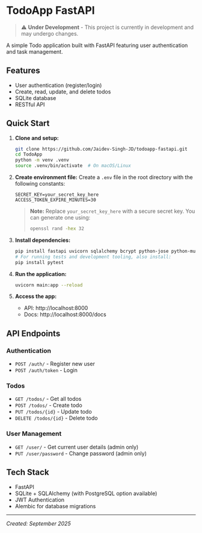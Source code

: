 # TodoApp FastAPI

> ⚠️ **Under Development** - This project is currently in development and may undergo changes.

A simple Todo application built with FastAPI featuring user authentication and task management.

## Features

- User authentication (register/login)
- Create, read, update, and delete todos
- SQLite database
- RESTful API

## Quick Start

1. **Clone and setup:**
   ```bash
   git clone https://github.com/Jaidev-Singh-JD/todoapp-fastapi.git
   cd TodoApp
   python -m venv .venv
   source .venv/bin/activate  # On macOS/Linux
   ```

2. **Create environment file:**
   Create a `.env` file in the root directory with the following constants:
   ```env
   SECRET_KEY=your_secret_key_here
   ACCESS_TOKEN_EXPIRE_MINUTES=30
   ```
   > **Note:** Replace `your_secret_key_here` with a secure secret key. You can generate one using:
   > ```bash
   > openssl rand -hex 32
   > ```

3. **Install dependencies:**
   ```bash
   pip install fastapi uvicorn sqlalchemy bcrypt python-jose python-multipart
   # For running tests and development tooling, also install:
   pip install pytest
   ```

4. **Run the application:**
   ```bash
   uvicorn main:app --reload
   ```

5. **Access the app:**
   - API: http://localhost:8000
   - Docs: http://localhost:8000/docs

## API Endpoints

### Authentication
- `POST /auth/` - Register new user
- `POST /auth/token` - Login

### Todos
- `GET /todos/` - Get all todos
- `POST /todos/` - Create todo
- `PUT /todos/{id}` - Update todo
- `DELETE /todos/{id}` - Delete todo

### User Management
- `GET /user/` - Get current user details (admin only)
- `PUT /user/password` - Change password (admin only)

## Tech Stack

- FastAPI
- SQLite + SQLAlchemy (with PostgreSQL option available)
- JWT Authentication
- Alembic for database migrations

---
*Created: September 2025*